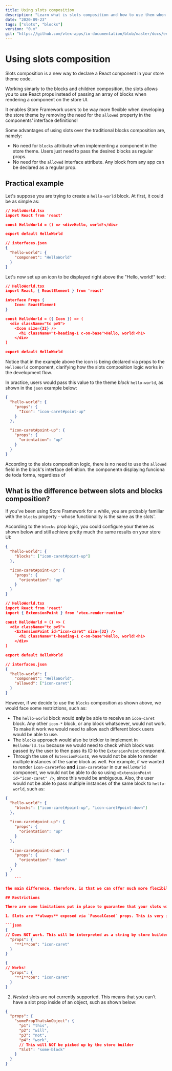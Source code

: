 ```yaml
---
title: Using slots composition
description: "Learn what is slots composition and how to use them when declaring new blocks in your theme."
date: "2020-09-23"
tags: ["slots", "blocks"]
version: "0.x"
git: "https://github.com/vtex-apps/io-documentation/blob/master/docs/en/Recipes/templates/using-slots-composition.md"
---
```


# Using slots composition

Slots composition is a new way to declare a React component in your store theme code.

Working simarly to the blocks and children composition, the slots allows you to use React props instead of passing an array of blocks when rendering a component on the store UI. 

It enables Store Framework users to be way more flexible when developing the store theme by removing the need for the `allowed` property in the components' interface definitions!  

Some advantages of using slots over the traditional blocks composition are, namely:

- No need for `blocks` attribute when implementing a component in the store theme. Users just need to pass the desired blocks as regular props.
- No need for the `allowed` interface attribute. Any block from any app can be declared as a regular prop. 

## Practical example

Let's suppose you are trying to create a `hello-world` block. At first, it could be as simple as:

```json
// HelloWorld.tsx
import React from 'react'

const HelloWorld = () => <div>Hello, world!</div>

export default HelloWorld
```

```json
// interfaces.json
{
  "hello-world": {
    "component": "HelloWorld"
  }
}
```

Let's now set up an icon to be displayed right above the "Hello, world!" text:

```json
// HelloWorld.tsx
import React, { ReactElement } from 'react'

interface Props {
	Icon: ReactElement
}

const HelloWorld = ({ Icon }) => (
  <div className="tc pv5">
    <Icon size={32} />
      <h1 className="t-heading-1 c-on-base">Hello, world!<h1>
    </div>
)

export default HelloWorld
```

Notice that in the example above the icon is being declared via props to the `HelloWorld` component, clarifying how the slots composition logic works in the development flow.  

In practice, users would pass this value to the theme *block* `hello-world`, as shown in the `json` example below:

```json
{
  "hello-world": {
    "props": {
      "Icon": "icon-caret#point-up"
    }
  },

  "icon-caret#point-up": {
    "props": {
      "orientation": "up"
    }
  }
}
```

According to the slots composition logic, there is no need to use the `allowed` field in the block's interface definition. the componentn displaying funciona de toda forma, regardless of 

## What is the difference between slots and blocks composition?

If you've been using Store Framework for a while, you are probably familiar with the `blocks` property - whose functionality is the same as the slots'.

According to the `blocks` prop logic, you could configure your theme as shown below and still achieve pretty much the same results on your store UI:

```json
{
  "hello-world": {
    "blocks": ["icon-caret#point-up"]
  },

  "icon-caret#point-up": {
    "props": {
      "orientation": "up"
    }
  }
}
```

```json
// HelloWorld.tsx
import React from 'react'
import { ExtensionPoint } from 'vtex.render-runtime'  

const HelloWorld = () => (
  <div className="tc pv5">
    <ExtensionPoint id="icon-caret" size={32} />
	  <h1 className="t-heading-1 c-on-base">Hello, world!<h1>
	</div>
)

export default HelloWorld
```

```json
// interfaces.json
{
  "hello-world": {
    "component": "HelloWorld",
    "allowed": ["icon-caret"]
  }
}
```

However, if we decide to use the `blocks` composition as shown above, we would face some restrictions, such as:

- The `hello-world` block would **only** be able to receive an `icon-caret` block. Any other `icon-*` block, or any block whatsoever, would not work. To make it work we would need to allow each different block users would be able to use.
- The `blocks` approach would also be trickier to implement in `HelloWorld.tsx` because we would need to check which block was passed by the user to then pass its ID to the `ExtensionPoint` component.
- Through the use of `ExtensionPoint`s, we would not be able to render multiple instances of the same block as well. For example, if we wanted to render `icon-caret#foo` **and** `icon-caret#bar` in our `HelloWorld` component, we would not be able to do so using `<ExtensionPoint id="icon-caret" />`, since this would be ambiguous. Also, the user would not be able to pass multiple instances of the same block to `hello-world`, such as:

```json
{
  "hello-world": {
    "blocks": ["icon-caret#point-up", "icon-caret#point-down"]
  },
    	
  "icon-caret#point-up": {
    "props": {
      "orientation": "up"
    }
  },
  
  "icon-caret#point-down": {
    "props": {
      "orientation": "down"
    }
  }
}
    ```

The main difference, therefore, is that we can offer much more flexibility to our users when using the slots composition.

## Restrictions

There are some limitations put in place to guarantee that your slots will be working consistently:

1. Slots are **always** exposed via `PascalCased` props. This is very important because otherwise our builder would not be able to identify the props as `slots` which, in turn, would block the component rendering:

```json
{
// Does NOT work. This will be interpreted as a string by store builder
  "props": {
    "**i**con": "icon-caret"
  }
}
 ```

```json
{
// Works!
  "props": {
    "**I**con": "icon-caret"
  }
}
```

2. *Nested* slots are not currently supported. This means that you can't have a slot prop inside of an object, such as shown below:

```json
{
  "props": {
    "somePropThatsAnObject": {
      "p1": "this",
      "p2": "will",
      "p3": "not",
      "p4": "work",
      // This will NOT be picked up by the store builder
      "Slot": "some-block"
    }
  }
}
```
